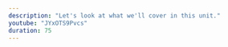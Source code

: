 ```yaml
---
description: "Let's look at what we'll cover in this unit."
youtube: "JYxOTS9Pvcs"
duration: 75
---
```

